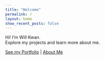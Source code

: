 ```yaml
---
title: "Welcome"
permalink: /
layout: home
show_recent_posts: false
---
```


Hi! I’m Will Kwan.  
Explore my projects and learn more about me.

[See my Portfolio](/portfolio/) | [About Me](/about/)
